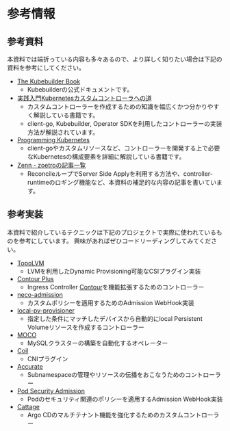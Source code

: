 # 参考情報

## 参考資料

本資料では端折っている内容も多々あるので、より詳しく知りたい場合は下記の資料を参考にしてください。

- [The Kubebuilder Book](https://book.kubebuilder.io/)
  - Kubebuilderの公式ドキュメントです。
- [実践入門Kubernetesカスタムコントローラへの道](https://nextpublishing.jp/book/11389.html)
  - カスタムコントローラーを作成するための知識を幅広くかつ分かりやすく解説している書籍です。
  - client-go, Kubebuilder, Operator SDKを利用したコントローラーの実装方法が解説されています。
- [Programming Kubernetes](https://learning.oreilly.com/library/view/programming-kubernetes/9781492047094/)
  - client-goやカスタムリソースなど、コントローラーを開発する上で必要なKubernetesの構成要素を詳細に解説している書籍です。
- [Zenn - zoetroの記事一覧](https://zenn.dev/zoetro)
  - ReconcileループでServer Side Applyを利用する方法や、controller-runtimeのロギング機能など、本資料の補足的な内容の記事を書いています。

## 参考実装

本資料で紹介しているテクニックは下記のプロジェクトで実際に使われているものを参考にしています。
興味があればぜひコードリーディングしてみてください。

- [TopoLVM](https://github.com/topolvm/topolvm)
  - LVMを利用したDynamic Provisioning可能なCSIプラグイン実装
- [Contour Plus](https://github.com/cybozu-go/contour-plus)
  - Ingress Controller [Contour](https://github.com/projectcontour/contour)を機能拡張するためのコントローラー
- [neco-admission](https://github.com/cybozu/neco-containers/tree/main/admission)
  - カスタムポリシーを適用するためのAdmission WebHook実装
- [local-pv-provisioner](https://github.com/cybozu/neco-containers/tree/main/local-pv-provisioner)
  - 指定した条件にマッチしたデバイスから自動的にlocal Persistent Volumeリソースを作成するコントローラー
- [MOCO](https://github.com/cybozu-go/moco)
  - MySQLクラスターの構築を自動化するオペレーター
- [Coil](https://github.com/cybozu-go/coil)
  - CNIプラグイン
- [Accurate](https://github.com/cybozu-go/accurate)
  - Subnamespaceの管理やリソースの伝播をおこなうためのコントローラー
- [Pod Security Admission](https://github.com/cybozu-go/pod-security-admission)
  - Podのセキュリティ関連のポリシーを適用するAdmission WebHook実装
- [Cattage](https://github.com/cybozu-go/cattage)
  - Argo CDのマルチテナント機能を強化するためのカスタムコントローラー
